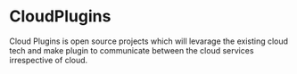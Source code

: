 # CloudPlugins


Cloud Plugins is open source projects which will levarage the existing cloud tech and make plugin to communicate between the cloud services irrespective of cloud.
